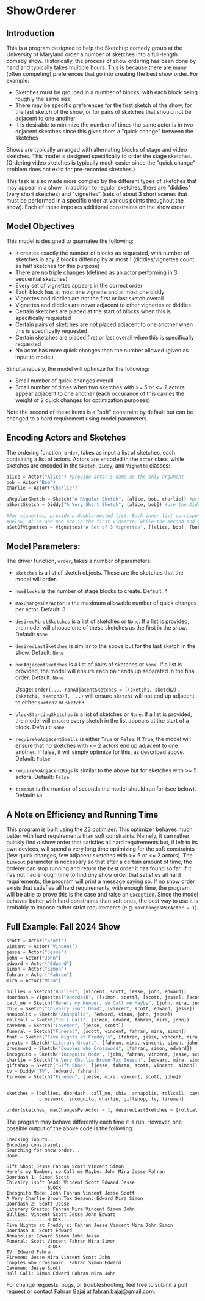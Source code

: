 # ShowOrderer
## Introduction
This is a program designed to help the Sketchup comedy group at the University of Maryland order a number of sketches into a full-length comedy show. Historically, the process of show ordering has been done by hand and typically takes multiple hours. This is because there are many (often competing) preferences that go into creating the best show order. For example:
* Sketches must be grouped in a number of blocks, with each block being roughly the same size
* There may be specific preferences for the first sketch of the show, for the last sketch of the show, or for pairs of sketches that should not be adjacent to one another
* It is desirable to minimize the number of times the same actor is in two adjacent sketches since this gives them a "quick change" between the sketches
  
Shows are typically arranged with alternating blocks of stage and video sketches. This model is designed specifically to order the stage sketches. (Ordering video sketches is typically much easier since the "quick change" problem does not exist for pre-recorded sketches.)

This task is also made more complex by the different types of sketches that may appear in a show. In addition to regular sketches, there are "diddies" (very short sketches) and "vignettes" (sets of about 3 short scenes that must be performed in a specific order at various points throughout the show). Each of these imposes additional constraints on the show order. 
## Model Objectives
This model is designed to guarnatee the following:
* It creates exactly the number of blocks as requested, with number of sketches in any 2 blocks differing by at most 1 (diddies/vignettes count as half sketches for this purpose)
* There are no triple changes (defined as an actor performing in 3 sequential sketches)
* Every set of vignettes appears in the correct order
* Each block has at most one vignette and at most one diddy
* Vignettes and diddies are not the first or last sketch overall
* Vignettes and diddies are never adjacent to other vignettes or diddies
* Certain sketches are placed at the start of blocks when this is specifically requested
* Certain pairs of sketches are not placed adjacent to one another when this is specifically requested
* Certain sketches are placed first or last overall when this is specifically requested
* No actor has more quick changes than the number allowed (given as input to model)
  
Simultaneously, the model will optimize for the following:
* Small number of quick changes overall
* Small number of times when two sketches with >= 5 or <= 2 actors appear adjacent to one another (each occurance of this carries the weight of 2 quick changes for optimization purposes)

Note the second of these items is a "soft" constraint by default but can be changed to a hard requirement using model parameters.

## Encoding Actors and Sketches
The ordering function, ```order```, takes as input a list of sketches, each containing a list of actors. Actors are encoded in the ``Actor`` class, while sketches are encoded in the ``Sketch``, ``Diddy``, and ``Vignette`` classes:

```python
alice = Actor("Alice") #provide actor's name as the only argument
bob = Actor("Bob")
charlie = Actor("Charlie")

aRegularSketch = Sketch("A Regular Sketch", [alice, bob, charlie]) #provide sketch name and list of actors in that sketch
aShortSketch = Diddy("A Very Short Sketch", [alice, bob]) #use the Diddy class for diddies

#For vignettes, provide a double-nested list. Each inner list corresponds to the actors in one vignette.
#Below, Alice and Bob are in the first vignette, while the second and third vignettes feature Bob and Charlie.
aSetOfVignettes = Vignettes("A Set of 3 Vignettes", [[alice, bob], [bob, charlie], [bob, charlie]])
```
## Model Parameters:
The driver function, ```order```, takes a number of parameters:
* ```sketches``` is a list of sketch objects. These are the sketches that the model will order.
* ```numBlocks``` is the number of stage blocks to create. Default: 4
* ```maxChangesPerActor``` is the maximum allowable number of quick changes per actor. Default: 3
* ```desiredFirstSketches``` is a list of sketches or ```None```. If a list is provided, the model will choose one of these sketches as the first in the show. Default: ```None```
* ```desiredLastSketches``` is similar to the above but for the last sketch in the show. Default: ```None```
* ```nonAdjacentSketches``` is a list of pairs of sketches or ```None```. If a list is provided, the model will ensure each pair ends up separated in the final order. Default: ```None```

  Usage: ```order(..., nonAdjacentSketches = [(sketch1, sketch2), (sketch1, sketch3)], ...)``` will ensure ```sketch1``` will not end up adjacent to either ```sketch2``` or ```sketch3```.
* ```blockStartingSketches``` is a list of sketches or ```None```. If a list is provided, the model will ensure every sketch in the list appears at the start of a block. Default: ```None```
* ```requireNoAdjacentSmalls``` is either ```True``` or ```False```. If ```True```, the model will ensure that no sketches with <= 2 actors end up adjacent to one another. If false, it will simply optimize for this, as described above. Default: ```False```
* ```requireNoAdjacentBigs``` is similar to the above but for sketches with >= 5 actors. Default: ```False```
* ```timeout``` is the number of seconds the model should run for (see below). Default: ```60```
  
## A Note on Efficiency and Running Time
This program is built using the [Z3 optimizer](https://ericpony.github.io/z3py-tutorial/guide-examples.htm). This optimizer behaves much better with hard requirements than soft constraints. Namely, it can rather quickly find *a* show order that satisfies all hard requirements but, if left to its own devices, will spend a very long time optimizing for the soft constraints (few quick changes, few adjacent sketches with >= 5 or <= 2 actors). The ```timeout``` parameter is necessary so that after a certain amount of time, the orderer can stop running and return the best order it has found so far. If it has not had enough time to find *any* show order that satisfies all hard requirements, the program will print a message saying so. If no show order exists that satisfies all hard requirements, with enough time, the program will be able to prove this is the case and raise an ```Exception```. Since the model behaves better with hard constraints than soft ones, the best way to use it is probably to impose rather strict requirements (e.g. ```maxChangesPerActor = 1```).

## Full Example: Fall 2024 Show
```python
scott = Actor("Scott")
vincent = Actor("Vincent")
jesse = Actor("Jesse")
john = Actor("John")
edward = Actor("Edward")
simon = Actor("Simon")
fahran = Actor("Fahran")
mira = Actor("Mira")

bullies = Sketch("Bullies", [vincent, scott, jesse, john, edward])
doordash = Vignettes("Doordash", [[simon, scott], [scott, jesse], [scott, edward]])
call_me = Sketch("Here's my Number, so Call me Maybe", [john, mira, jesse, fahran])
chiv = Sketch("Chivalry isn't Dead", [vincent, scott, edward, jesse])
annapolis = Sketch("Annapolis", [edward, simon, john, jesse])
rollcall = Sketch("Roll Call", [simon, edward, fahran, mira, john])
cavemen = Sketch("Cavemen", [jesse, scott])
funeral = Sketch("Funeral", [scott, vincent, fahran, mira, simon])
fnaf = Sketch("Five Nights at Freddy's", [fahran, jesse, vincent, mira, john, simon])
greats = Sketch("Literary Greats", [fahran, mira, vincent, simon, john])
crossword = Sketch("Couples who Crossword", [fahran, simon, edward])
incognito = Sketch("Incognito Mode", [john, fahran, vincent, jesse, scott])
charlie = Sketch("A Very Charlie Brown Tax Season", [edward, mira, simon])
giftshop = Sketch("Gift Shop", [jesse, fahran, scott, vincent, simon])
tv = Diddy("TV", [edward, fahran])
firemen = Sketch("Firemen", [jesse, mira, vincent, scott, john])


sketches = [bullies, doordash, call_me, chiv, annapolis, rollcall, cavemen, funeral, fnaf, greats,
            crossword, incognito, charlie, giftshop, tv, firemen]

order(sketches, maxChangesPerActor = 1, desiredLastSketches = [rollcall], timeout = 60)
```
The program may behave differently each time it is run. However, one possible output of the above code is the following:
```
Checking inputs...
Encoding constraints...
Searching for show order...
Done.

Gift Shop: Jesse Fahran Scott Vincent Simon 
Here's my Number, so Call me Maybe: John Mira Jesse Fahran 
Doordash 1: Simon Scott 
Chivalry isn't Dead: Vincent Scott Edward Jesse 
---------------BLOCK---------------
Incognito Mode: John Fahran Vincent Jesse Scott 
A Very Charlie Brown Tax Season: Edward Mira Simon 
Doordash 2: Scott Jesse 
Literary Greats: Fahran Mira Vincent Simon John 
Bullies: Vincent Scott Jesse John Edward 
---------------BLOCK---------------
Five Nights at Freddy's: Fahran Jesse Vincent Mira John Simon 
Doordash 3: Scott Edward 
Annapolis: Edward Simon John Jesse 
Funeral: Scott Vincent Fahran Mira Simon 
---------------BLOCK---------------
TV: Edward Fahran 
Firemen: Jesse Mira Vincent Scott John 
Couples who Crossword: Fahran Simon Edward 
Cavemen: Jesse Scott 
Roll Call: Simon Edward Fahran Mira John
```
For change requests, bugs, or troubleshooting, feel free to submit a pull request or contact Fahran Bajaj at fahran.bajaj@gmail.com.
